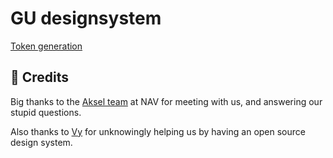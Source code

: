 # GU designsystem

[Token generation](./packages/gu-ds-tokens/README.md)

## 🙏 Credits

Big thanks to the [Aksel team](https://aksel.nav.no) at NAV for meeting with us, and answering our stupid questions. 

Also thanks to [Vy](https://spor.vy.no) for unknowingly helping us by having an open source design system.
